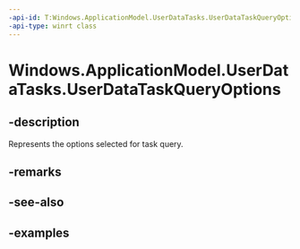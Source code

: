 ```yaml
---
-api-id: T:Windows.ApplicationModel.UserDataTasks.UserDataTaskQueryOptions
-api-type: winrt class
---
```


<!-- Class syntax.
public class UserDataTaskQueryOptions
-->

# Windows.ApplicationModel.UserDataTasks.UserDataTaskQueryOptions

## -description
Represents the options selected for task query.

## -remarks

## -see-also

## -examples
